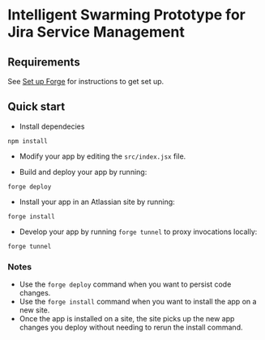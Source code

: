 # Intelligent Swarming Prototype for Jira Service Management

## Requirements

See [Set up Forge](https://developer.atlassian.com/platform/forge/set-up-forge/) for instructions to get set up.

## Quick start
- Install dependecies
```
npm install
```
- Modify your app by editing the `src/index.jsx` file.

- Build and deploy your app by running:
```
forge deploy
```

- Install your app in an Atlassian site by running:
```
forge install
```

- Develop your app by running `forge tunnel` to proxy invocations locally:
```
forge tunnel
```

### Notes
- Use the `forge deploy` command when you want to persist code changes.
- Use the `forge install` command when you want to install the app on a new site.
- Once the app is installed on a site, the site picks up the new app changes you deploy without needing to rerun the install command.

